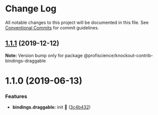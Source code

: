# Change Log

All notable changes to this project will be documented in this file.
See [Conventional Commits](https://conventionalcommits.org) for commit guidelines.

## [1.1.1](https://github.com/Profiscience/knockout-contrib/compare/@profiscience/knockout-contrib-bindings-draggable@1.1.0...@profiscience/knockout-contrib-bindings-draggable@1.1.1) (2019-12-12)

**Note:** Version bump only for package @profiscience/knockout-contrib-bindings-draggable

# 1.1.0 (2019-06-13)

### Features

- **bindings.draggable:** init :tada: ([3c4b432](https://github.com/Profiscience/knockout-contrib/commit/3c4b432))
